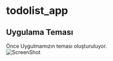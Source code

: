 # todolist_app

## Uygulama Teması
Önce Uygulmamızın teması oluşturuluyor.\
![ScreenShot](screen_shots/img-01.png)
